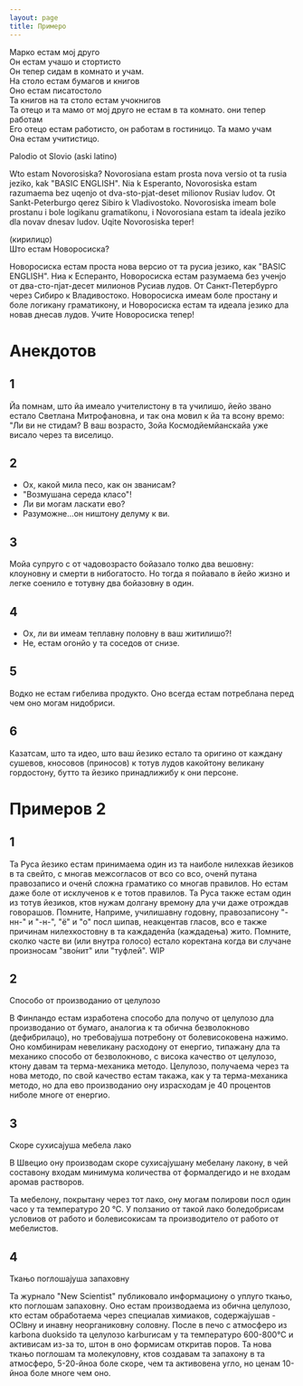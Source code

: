 ```yaml
---
layout: page
title: Примеро
---
```



Марко естам мој друго\
Он естам учашо и стортисто\
Он тепер сидам в комнато и учам.\
На столо естам бумагов и книгов\
Оно естам писатостоло \
Та книгов на та столо естам учокнигов\
Та отецо и та мамо от мој друго не естам в та комнато. они тепер работам\
Его отецо естам работисто, он работам в гостиницо. Та мамо учам\
Она естам учитистицо.


Palodio ot Slovio (aski latino)

Wto estam Novorosiska? Novorosiana estam prosta nova versio ot ta rusia jeziko, kak "BASIC ENGLISH". Nia k Esperanto, Novorosiska estam razumaema bez uqenjo ot dva-sto-pjat-deset milionov Rusiav ludov. Ot Sankt-Peterburgo qerez Sibiro k Vladivostoko. Novorosiska imeam bole prostanu i bole logikanu gramatikonu, i Novorosiana estam ta ideala jeziko dla novav dnesav ludov. Uqite Novorosiska teper!

(кирилицо)\
Што естам Новоросиска?

Новоросиска естам проста нова версио от та русиа језико, как "BASIC ENGLISH". Ниа к Есперанто, Новоросиска естам разумаема без ученјо от два-сто-пјат-десет милионов Русиав лудов. От Санкт-Петербурго через Сибиро к Владивостоко. Новоросиска имеам боле простану и боле логикану граматикону, и Новоросиска естам та идеала језико дла новав днесав лудов. Учите Новоросиска тепер!


# Анекдотов

## 1

Йа помнам, што йа имеало учителистону в та училишо, йейо звано естало Светлана Митрофановна, и так она мовил к йа та всону времо:
"Ли ви не стидам? В ваш возрасто, Зойа Космодйемйанскайа уже висало через та виселицо.

## 2

- Ох, какой мила песо, как он званисам?
- "Возмушана середа класо"!
- Ли ви могам ласкати ево?
- Разуможне...он ништону делуму к ви.

## 3

Мойа супруго с от чадовозрасто бойазало толко два вешовну:
клоуновну и смерти в нибогатосто. Но тогда я пойавало в йейо жизно и легке соенило е тотувну два бойазовну в один.

## 4

- Ох, ли ви имеам теплавну половну в ваш житилишо?!
- Не, естам огонйо у та соседов от снизе.

## 5

Водко не естам гибелива продукто. Оно всегда естам потреблана перед чем оно могам нидобриси.

## 6

Казатсам, што та идео, што ваш йезико естало та оригино от каждану сушевов, кносовов (приносов) к тотув лудов какойтону великану гордостону, бутто та йезико принадлижибу к они персоне.

# Примеров 2
## 1

Та Руса йезико естам принимаема один из та наиболе нилехкав йезиков в та свейто, с многав межсогласов от всо со всо, оченй путана правозаписо и оченй сложна граматико со многав правилов. Но естам даже боле от исклученов к е тотов правилов. Та Руса также естам один из тотув йезиков, ктов нужам долгану времону дла учи даже отрождав говорашов. Помните, Наприме, училишавну годовну, правозаписону "-нн-" и "-н-", "ё" и "о" посл шипав, неакцентав гласов, всо е также причинам нилехкостовну в та каждаденйа (каждадења) жито. Помните, сколко часте ви (или внутра голосо) естало коректана когда ви случане произносам "зво́нит" или "туфлей". WIP

## 2

Способо от производанио от целулозо

В Финландо естам изработена способо дла получо от целулозо дла производанио от бумаго, аналогиа к та обична безволокново (дефибрилацо), но требовајуша потребону от болевисоковена нажимо. Оно комбинирам невеликану расходону от енергио, типажану дла та механико способо от безволокново, с висока качество от целулозо, ктону давам та терма-механика методо.
Целулозо, получаема через та нова методо, по свой качество естам такажа, как у та терма-механика методо, но дла ево производанио ону израсходам je 40 процентов ниболе многе от енергио.

## 3

Скоре сухисајуша мебела лако

В Швецио ону производам скоре сухисајушану мебелану лакону, в чей составону входам минимума количества от формалдегидо и не входам аромав растворов.

Та мебелону, покрытану через тот лако, ону могам полирови посл один часо у та температуро 20 °C. У ползанио от такой лако боледобрисам условиов от работо и болевисокисам та производитело от работо от мебелистов.

## 4

Ткањо поглошајуша запаховну

Та журнало "New Scientist" публиковало информациону о уплуго ткањо, кто поглошам запаховну. Оно естам производаема из обична целулозо, кто естам обработаема
через специалав химиаков, содержајушав -OClвну и инавну неорганиковну соловну. После в печо с атмосферо из karbona duoksido та целулозо karburисам у та температуро 600-800°C и активисам из-за то, штон в оно формисам откритав поров.
Та нова ткањо поглошам та молекуловну, ктов создавам та запахону в та атмосферо, 5-20-йноа боле скоре, чем та активовена угло, но ценам 10-йноа боле многе чем оно.

